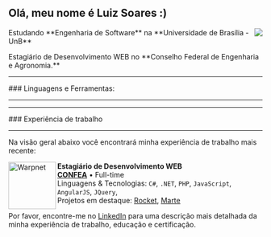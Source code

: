 ## Olá, meu nome é <strong>Luiz Soares :) </strong>
<img align='right' src="https://github-readme-stats.vercel.app/api?username=luizh-gsoares&theme=tokyonight&show_icons=true">

<p>Estudando **Engenharia de Software** na **Universidade de Brasília - UnB**<br/></p>
<p>Estagiário de Desenvolvimento WEB no **Conselho Federal de Engenharia e Agronomia.**<br/></p>


<hr>
### Linguagens e Ferramentas:
<hr>


<hr>
### Experiência de trabalho
<hr>

Na visão geral abaixo você encontrará minha experiência de trabalho mais recente:

[<img align="left" height="94px" width="94px" alt="Warpnet" src="https://www.spacex.com/static/images/share.jpg"/>](https://www.spacex.com/)

**Estagiário de Desenvolvimento WEB** \
[**CONFEA**](https://confea.org.br) • Full-time \
Linguagens & Tecnologias: `C#`, `.NET`, `PHP`, `JavaScript`, `AngularJS`, `JQuery`,\
Projetos em destaque: [Rocket](https://www.spacex.com/), [Marte](https://pt.wikipedia.org/wiki/Marte_(planeta))
<br/> 

Por favor, encontre-me no [LinkedIn](https://www.linkedin.com/in/p/luizh-gsoares) para uma descrição mais detalhada da minha experiência de trabalho, educação e certificação.